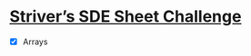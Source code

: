 # [Striver’s SDE Sheet Challenge](https://takeuforward.org/interviews/strivers-sde-sheet-challenge-2023/)
- [x] Arrays